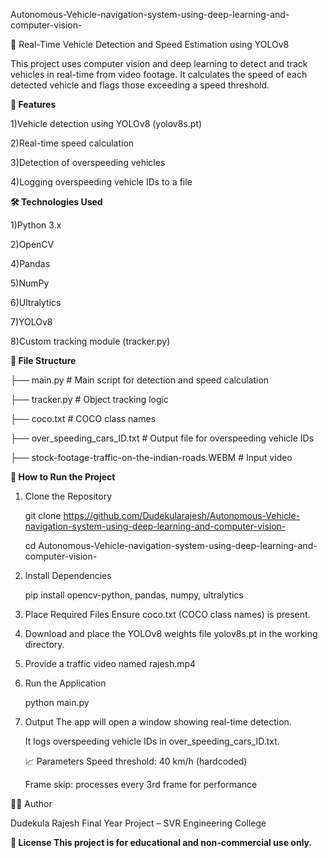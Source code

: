 Autonomous-Vehicle-navigation-system-using-deep-learning-and-computer-vision-

🚗 Real-Time Vehicle Detection and Speed Estimation using YOLOv8

This project uses computer vision and deep learning to detect and track vehicles in real-time from video footage. It calculates the speed of each detected vehicle and flags those exceeding a speed threshold.


**📸 Features**

1)Vehicle detection using YOLOv8 (yolov8s.pt)

2)Real-time speed calculation 

3)Detection of overspeeding vehicles

4)Logging overspeeding vehicle IDs to a file


**🛠 Technologies Used**

1)Python 3.x

2)OpenCV

4)Pandas

5)NumPy

6)Ultralytics 

7)YOLOv8

8)Custom tracking module (tracker.py)


**📂 File Structure**

├── main.py # Main script for detection and speed calculation

├── tracker.py # Object tracking logic

├── coco.txt # COCO class names

├── over_speeding_cars_ID.txt # Output file for overspeeding vehicle IDs

├── stock-footage-traffic-on-the-indian-roads.WEBM # Input video


**🚀 How to Run the Project**

1. Clone the Repository
   
     git clone  https://github.com/Dudekularajesh/Autonomous-Vehicle-navigation-system-using-deep-learning-and-computer-vision-

     cd Autonomous-Vehicle-navigation-system-using-deep-learning-and-computer-vision-

2. Install Dependencies

     pip install opencv-python, pandas, numpy, ultralytics 

3. Place Required Files Ensure coco.txt (COCO class names) is present.

4. Download and place the YOLOv8 weights file yolov8s.pt in the working directory.

5. Provide a traffic video named rajesh.mp4

6. Run the Application

     python main.py 

7.  Output The app will open a window showing real-time detection.

     It logs overspeeding vehicle IDs in over_speeding_cars_ID.txt.

     📈 Parameters Speed threshold: 40 km/h (hardcoded)

     Frame skip: processes every 3rd frame for performance

   

🧑‍💻 Author
                    
  Dudekula Rajesh Final Year Project – SVR Engineering College


  **📄 License This project is for educational and non-commercial use only.**
